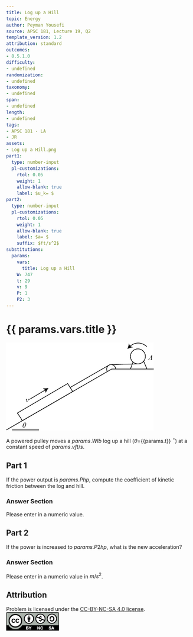 ```yaml
---
title: Log up a Hill
topic: Energy
author: Peyman Yousefi
source: APSC 181, Lecture 19, Q2
template_version: 1.2
attribution: standard
outcomes:
- 8.5.1.0
difficulty:
- undefined
randomization:
- undefined
taxonomy:
- undefined
span:
- undefined
length:
- undefined
tags:
- APSC 181 - LA
- JR
assets:
- Log up a Hill.png
part1:
  type: number-input
  pl-customizations:
    rtol: 0.05
    weight: 1
    allow-blank: true
    label: $u_k= $
part2:
  type: number-input
  pl-customizations:
    rtol: 0.05
    weight: 1
    allow-blank: true
    label: $a= $
    suffix: $ft/s^2$
substitutions:
  params:
    vars:
      title: Log up a Hill
    W: 747
    t: 29
    v: 9
    P: 1
    P2: 3
---
```

# {{ params.vars.title }}
<img src="Log up a Hill.png" width=400>

A powered pulley moves a ${{params.W}} lb$ log up a hill ($\theta=${{params.t}} $^\circ$) at a constant speed of ${{params.v}}ft/s$.

## Part 1

If the power output is ${{params.P}}hp$, compute the coefficient of kinetic friction between the log and hill.

### Answer Section

Please enter in a numeric value.

## Part 2

If the power is increased to ${{params.P2}}hp$, what is the new acceleration?

### Answer Section

Please enter in a numeric value in $m/s^2$.

## Attribution

Problem is licensed under the [CC-BY-NC-SA 4.0 license](https://creativecommons.org/licenses/by-nc-sa/4.0/).<br> ![The Creative Commons 4.0 license requiring attribution-BY, non-commercial-NC, and share-alike-SA license.](https://raw.githubusercontent.com/firasm/bits/master/by-nc-sa.png)